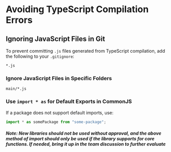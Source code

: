 # Avoiding TypeScript Compilation Errors

## Ignoring JavaScript Files in Git
To prevent committing `.js` files generated from TypeScript compilation, add the following to your `.gitignore`:

```
*.js
```

### Ignore JavaScript Files in Specific Folders
```
main/*.js
```
### Use `import * as` for Default Exports in CommonJS
If a package does not support default imports, use:
```ts
import * as somePackage from "some-package";
```
##### Note: New libraries should not be used without approval, and the above method of import should only be used if the library supports for core functions. If needed, bring it up in the team discussion to further evaluate
